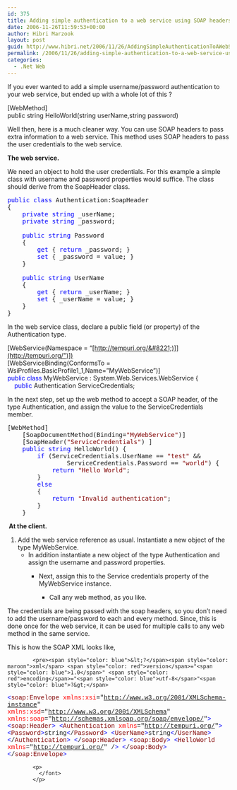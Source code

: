 ```yaml
---
id: 375
title: Adding simple authentication to a web service using SOAP headers
date: 2006-11-26T11:59:53+00:00
author: Hibri Marzook
layout: post
guid: http://www.hibri.net/2006/11/26/AddingSimpleAuthenticationToAWebServiceUsingSOAPHeaders.aspx
permalink: /2006/11/26/adding-simple-authentication-to-a-web-service-using-soap-headers/
categories:
  - .Net Web
---
```

If you ever wanted to add a simple username/password authentication to your web service, but ended up with a whole lot of this ?

[WebMethod]  
public string HelloWorld(string userName,string password)

Well then, here is a much cleaner way. You can use SOAP headers to pass extra information to a web service. This method uses SOAP headers to pass the user credentials to the web service.

**The web service.**

We need an object to hold the user credentials. For this example a simple class with username and password properties would suffice. The class should derive from the SoapHeader class.

<pre><span style="color: blue">public</span> <span style="color: blue">class</span> Authentication:SoapHeader
{
    <span style="color: blue">private</span> <span style="color: blue">string</span> _userName;
    <span style="color: blue">private</span> <span style="color: blue">string</span> _password;
	
    <span style="color: blue">public</span> <span style="color: blue">string</span> Password
    {
        <span style="color: blue">get</span> { <span style="color: blue">return</span> _password; }
        <span style="color: blue">set</span> { _password = value; }
    }

    <span style="color: blue">public</span> <span style="color: blue">string</span> UserName
    {
        <span style="color: blue">get</span> { <span style="color: blue">return</span> _userName; }
        <span style="color: blue">set</span> { _userName = value; }
    }
}
</pre>

In the web service class, declare a public&nbsp;field (or property)&nbsp;of the Authentication type.

[WebService(Namespace = &#8220;[http://tempuri.org/&#8221;)]](http://tempuri.org/")])  
[WebServiceBinding(ConformsTo = WsiProfiles.BasicProfile1_1,Name=&#8221;MyWebService&#8221;)]  
<span style="color: blue">public</span> <span style="color: blue">class</span> MyWebService : System.Web.Services.WebService {  
&nbsp;&nbsp;&nbsp; <span style="color: blue">public</span> Authentication ServiceCredentials; 

In the next step, set up the web method to accept a SOAP header, of the type Authentication, and assign the value to the ServiceCredentials member.

<pre>[WebMethod]
    [SoapDocumentMethod(Binding=<span style="color: maroon">"MyWebService"</span>)]
    [SoapHeader(<span style="color: maroon">"ServiceCredentials"</span>) ]
    <span style="color: blue">public</span> <span style="color: blue">string</span> HelloWorld() {
        <span style="color: blue">if</span> (ServiceCredentials.UserName == <span style="color: maroon">"test"</span> && <br />                ServiceCredentials.Password == <span style="color: maroon">"world"</span>) {
            <span style="color: blue">return</span> <span style="color: maroon">"Hello World"</span>;
        }
        <span style="color: blue">else</span>
        {
            <span style="color: blue">return</span> <span style="color: maroon">"Invalid authentication"</span>;
        }
    }</pre>

**&nbsp;At the client.**

  1. Add the web service reference as usual. Instantiate a new object of the type MyWebService. 
      * In addition instantiate a new object of the type Authentication and assign the username and password properties. 
          * Next, assign this to the Service credentials property of the MyWebService instance. 
              * Call any web method, as you like. </ol> 
            The credentials are being passed with the soap headers, so you don&#8217;t need to add the username/password to each and every method. Since, this is done once for the web service, it can be used for multiple calls to any web method in the same service.
            
            This is how the SOAP XML looks like,
            
            
<font face="Courier New"> 
            
            <pre><span style="color: blue">&lt;?</span><span style="color: maroon">xml</span> <span style="color: red">version</span>="<span style="color: blue">1.0</span>" <span style="color: red">encoding</span>="<span style="color: blue">utf-8</span>"<span style="color: blue">?&gt;</span>
<span style="color: blue">&lt;</span><span style="color: maroon">soap:Envelope</span> <span style="color: red">xmlns:xsi</span>="<span style="color: blue">http://www.w3.org/2001/XMLSchema-instance</span>" <br /><span style="color: red">xmlns:xsd</span>="<span style="color: blue">http://www.w3.org/2001/XMLSchema</span>" <br /><span style="color: red">xmlns:soap</span>="<span style="color: blue">http://schemas.xmlsoap.org/soap/envelope/</span>"<span style="color: blue">&gt;</span>
  <span style="color: blue">&lt;</span><span style="color: maroon">soap:Header</span><span style="color: blue">&gt;</span>
    <span style="color: blue">&lt;</span><span style="color: maroon">Authentication</span> <span style="color: red">xmlns</span>="<span style="color: blue">http://tempuri.org/</span>"<span style="color: blue">&gt;</span>
      <span style="color: blue">&lt;</span><span style="color: maroon">Password</span><span style="color: blue">&gt;</span>string<span style="color: blue">&lt;</span>/<span style="color: maroon">Password</span><span style="color: blue">&gt;</span>
      <span style="color: blue">&lt;</span><span style="color: maroon">UserName</span><span style="color: blue">&gt;</span>string<span style="color: blue">&lt;</span>/<span style="color: maroon">UserName</span><span style="color: blue">&gt;</span>
    <span style="color: blue">&lt;</span>/<span style="color: maroon">Authentication</span><span style="color: blue">&gt;</span>
  <span style="color: blue">&lt;</span>/<span style="color: maroon">soap:Header</span><span style="color: blue">&gt;</span>
  <span style="color: blue">&lt;</span><span style="color: maroon">soap:Body</span><span style="color: blue">&gt;</span>
    <span style="color: blue">&lt;</span><span style="color: maroon">HelloWorld</span> <span style="color: red">xmlns</span>="<span style="color: blue">http://tempuri.org/</span>" /<span style="color: blue">&gt;</span>
  <span style="color: blue">&lt;</span>/<span style="color: maroon">soap:Body</span><span style="color: blue">&gt;</span>
<span style="color: blue">&lt;</span>/<span style="color: maroon">soap:Envelope</span><span style="color: blue">&gt;</span></pre>
            
            <p>
              </font>
            </p>